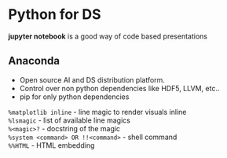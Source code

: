 # Python for DS

**jupyter notebook** is a good way of code based presentations  

## Anaconda
* Open source AI and DS distribution platform.  
* Control over non python dependencies like HDF5, LLVM, etc..  
* pip for only python dependencies  

`%matplotlib inline` - line magic to render visuals inline  
`%lsmagic` - list of available line magics  
`%<magic>?` - docstring of the magic  
`%system <command> OR !!<command>` - shell command  
`%%HTML` - HTML embedding  
